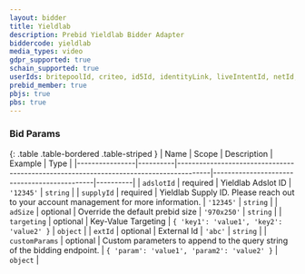 ```yaml
---
layout: bidder
title: Yieldlab
description: Prebid Yieldlab Bidder Adapter
biddercode: yieldlab
media_types: video
gdpr_supported: true
schain_supported: true
userIds: britepoolId, criteo, id5Id, identityLink, liveIntentId, netId, parrableId, pubCommonId, unifiedId
prebid_member: true
pbjs: true
pbs: true
---
```




### Bid Params

{: .table .table-bordered .table-striped }
| Name           | Scope    | Description                                                                           | Example                                     | Type     |
|----------------|----------|---------------------------------------------------------------------------------------|---------------------------------------------|----------|
| `adslotId`     | required | Yieldlab Adslot ID                                                                    | `'12345'`                                   | `string` |
| `supplyId`     | required | Yieldlab Supply ID. Please reach out to your account management for more information. | `'12345'`                                   | `string` |
| `adSize`       | optional | Override the default prebid size                                                      | `'970x250'`                                 | `string` |
| `targeting`    | optional | Key-Value Targeting                                                                   | `{ 'key1': 'value1', 'key2': 'value2' }`    | `object` |
| `extId`        | optional | External Id                                                                           | `'abc'`                                     | `string` |
| `customParams` | optional | Custom parameters to append to the query string of the bidding endpoint.              | `{ 'param': 'value1', 'param2': 'value2' }` | `object` |
